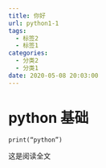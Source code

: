 ```yaml
---
title: 你好
url: python1-1
tags:
  - 标签2
  - 标签1
categories:
  - 分类2
  - 分类1
date: 2020-05-08 20:03:00
---
```


# python 基础
    print(“python”)  
<!-- more -->
这是阅读全文
